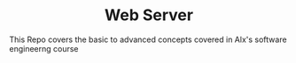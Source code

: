 <h1 align='center'> Web Server </h1>

This Repo covers the basic to advanced concepts covered in Alx's software engineerng course
